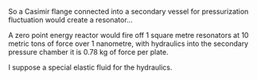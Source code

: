 So a Casimir flange connected into a secondary vessel for pressurization fluctuation would create a resonator...

A zero point energy reactor would fire off 1 square metre resonators at 10 metric tons of force over 1 nanometre, with hydraulics into the secondary pressure chamber it is 0.78 kg of force per plate.

I suppose a special elastic fluid for the hydraulics.

